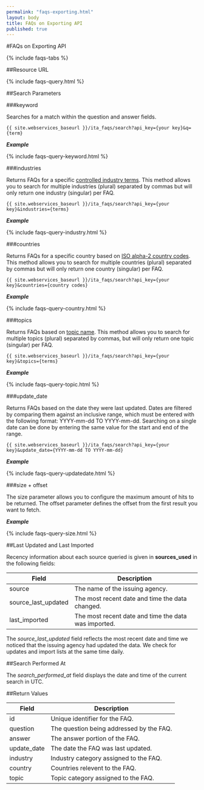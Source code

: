 ```yaml
---
permalink: "faqs-exporting.html"
layout: body
title: FAQs on Exporting API
published: true
---
```


#FAQs on Exporting API

{% include faqs-tabs %}

##Resource URL

{% include faqs-query.html %}

##Search Parameters

###keyword

Searches for a match within the question and answer fields.

    {{ site.webservices_baseurl }}/ita_faqs/search?api_key={your key}&q={term}

**_Example_**

{% include faqs-query-keyword.html %}

###industries

Returns FAQs for a specific [controlled industry terms](industry-list-faqs.html). This method allows you to search for multiple industries (plural) separated by commas but will only return one industry (singular) per FAQ.

    {{ site.webservices_baseurl }}/ita_faqs/search?api_key={your key}&industries={terms}

**_Example_**

{% include faqs-query-industry.html %}

###countries

Returns FAQs for a specific country based on [ISO alpha-2 country codes](http://www.iso.org/iso/home/standards/country_codes/country_names_and_code_elements.htm). This method allows you to search for multiple countries (plural) separated by commas but will only return one country (singular) per FAQ.

    {{ site.webservices_baseurl }}/ita_faqs/search?api_key={your key}&countries={country codes}

**_Example_**

{% include faqs-query-country.html %}

###topics

Returns FAQs based on [topic name](topic-list-faqs.html).  This method allows you to search for multiple topics (plural) separated by commas, but will only return one topic (singular) per FAQ.

    {{ site.webservices_baseurl }}/ita_faqs/search?api_key={your key}&topics={terms}

**_Example_**

{% include faqs-query-topic.html %}

###update_date

Returns FAQs based on the date they were last updated.  Dates are filtered by comparing them against an inclusive range, which must be entered with the following format:  YYYY-mm-dd TO YYYY-mm-dd.  Searching on a single date can be done by entering the same value for the start and end of the range.

    {{ site.webservices_baseurl }}/ita_faqs/search?api_key={your key}&update_date={YYYY-mm-dd TO YYYY-mm-dd}

**_Example_**

{% include faqs-query-updatedate.html %}

###size + offset

The size parameter allows you to configure the maximum amount of hits to be returned. The offset parameter defines the offset from the first result you want to fetch.

**_Example_**

{% include faqs-query-size.html %}

##Last Updated and Last Imported

Recency information about each source queried is given in **sources_used** in the following fields:

| Field	| Description |
| ------| -------------|
| source | The name of the issuing agency. |
| source_last_updated | The most recent date and time the data changed. |
| last_imported | The most recent date and time the data was imported. |

The *source_last_updated* field reflects the most recent date and time we noticed that the issuing agency had updated the data. We check for updates and import lists at the same time daily.

##Search Performed At

The *search_performed_at* field displays the date and time of the current search in UTC.

##Return Values

| Field              | Description                             |
| ------------------ | --------------------------------------- |
| id                 | Unique identifier for the FAQ.             |
| question         	 | The question being addressed by the FAQ.|
| answer             | The answer portion of the FAQ.  |
| update_date        | The date the FAQ was last updated.  |
| industry           | Industry category assigned to the FAQ. |
| country            | Countries relevent to the FAQ.          |
| topic              | Topic category assigned to the FAQ.      |

